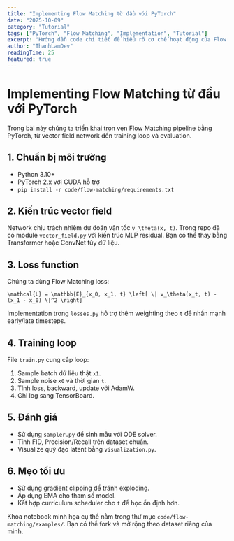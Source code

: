 ```yaml
---
title: "Implementing Flow Matching từ đầu với PyTorch"
date: "2025-10-09"
category: "Tutorial"
tags: ["PyTorch", "Flow Matching", "Implementation", "Tutorial"]
excerpt: "Hướng dẫn code chi tiết để hiểu rõ cơ chế hoạt động của Flow Matching. Từ basic concepts đến advanced optimization techniques với practical examples."
author: "ThanhLamDev"
readingTime: 25
featured: true
---
```


# Implementing Flow Matching từ đầu với PyTorch

Trong bài này chúng ta triển khai trọn vẹn Flow Matching pipeline bằng PyTorch, từ vector field network đến training loop và evaluation.

## 1. Chuẩn bị môi trường

- Python 3.10+
- PyTorch 2.x với CUDA hỗ trợ
- ```pip install -r code/flow-matching/requirements.txt```

## 2. Kiến trúc vector field

Network chịu trách nhiệm dự đoán vận tốc ```v_\theta(x, t)```. Trong repo đã có module `vector_field.py` với kiến trúc MLP residual. Bạn có thể thay bằng Transformer hoặc ConvNet tùy dữ liệu.

## 3. Loss function

Chúng ta dùng Flow Matching loss:

```
\mathcal{L} = \mathbb{E}_{x_0, x_1, t} \left[ \| v_\theta(x_t, t) - (x_1 - x_0) \|^2 \right]
```

Implementation trong `losses.py` hỗ trợ thêm weighting theo ```t``` để nhấn mạnh early/late timesteps.

## 4. Training loop

File `train.py` cung cấp loop:

1. Sample batch dữ liệu thật ```x1```.
2. Sample noise ```x0``` và thời gian ```t```.
3. Tính loss, backward, update với AdamW.
4. Ghi log sang TensorBoard.

## 5. Đánh giá

- Sử dụng `sampler.py` để sinh mẫu với ODE solver.
- Tính FID, Precision/Recall trên dataset chuẩn.
- Visualize quỹ đạo latent bằng `visualization.py`.

## 6. Mẹo tối ưu

- Sử dụng gradient clipping để tránh exploding.
- Áp dụng EMA cho tham số model.
- Kết hợp curriculum scheduler cho ```t``` để học ổn định hơn.

Khóa notebook minh họa cụ thể nằm trong thư mục `code/flow-matching/examples/`. Bạn có thể fork và mở rộng theo dataset riêng của mình.

<script src="/assets/js/katex-init.js"></script>
